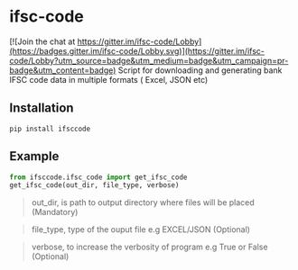 # ifsc-code

[![Join the chat at https://gitter.im/ifsc-code/Lobby](https://badges.gitter.im/ifsc-code/Lobby.svg)](https://gitter.im/ifsc-code/Lobby?utm_source=badge&utm_medium=badge&utm_campaign=pr-badge&utm_content=badge)
Script for downloading and generating bank IFSC code data in multiple formats ( Excel, JSON etc)

## Installation  
    pip install ifsccode    

## Example 
```python
from ifsccode.ifsc_code import get_ifsc_code
get_ifsc_code(out_dir, file_type, verbose)
```
> out_dir, is path to output directory where files will be placed (Mandatory)

> file_type, type of the ouput file e.g EXCEL/JSON (Optional)

> verbose, to increase the verbosity of program e.g True or False (Optional)
    
